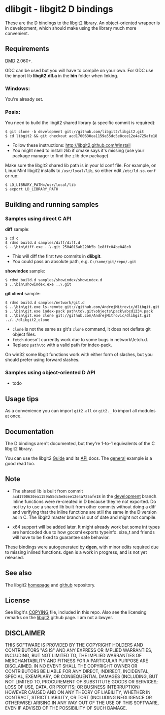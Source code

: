 # dlibgit - libgit2 D bindings

These are the D bindings to the libgit2 library. 
An object-oriented wrapper is in development, which should make using the library much more convenient.

## Requirements
[DMD] 2.060+.

GDC can be used but you will have to compile on your own.
For GDC use the import lib **libgit2.dll.a** in the **bin** folder when linking.

### Windows:
You're already set.

### Posix:
You need to build the libgit2 shared library (a specific commit is required):

    $ git clone -b development git://github.com/libgit2/libgit2.git
    $ cd libgit2 && git checkout acd1700630ea1159a55dc5e8cee12e4a725afe18
    
- Follow these instructions: http://libgit2.github.com/#install
- You might need to install zlib if cmake says it's missing (use your package manager to find the zlib dev package)

Make sure the libgit2 shared lib path is in your ld conf file.
For example, on Linux Mint libgit2 installs to `/usr/local/lib`, so either 
edit `/etc/ld.so.conf` or run:
  
    $ LD_LIBRARY_PATH=/usr/local/lib
    $ export LD_LIBRARY_PATH

[DMD]: http://dlang.org/download.html

## Building and running samples

### Samples using direct C API
**diff** sample:

    $ cd c
    $ rdmd build.d samples/diff/diff.d
    $ ..\bin\diff.exe ..\.git 2504016ab220b5b 1e8ffc04be048c0
    
- This will diff the first two commits in **dlibgit**.
- You could pass an absolute path, e.g. `C:/some/git/repo/.git`

**showindex** sample:

    $ rdmd build.d samples/showindex/showindex.d
    $ ..\bin\showindex.exe ..\.git

**git client** sample:

    $ rdmd build.d samples/network/git.d
    $ ..\bin\git.exe ls-remote git://github.com/AndrejMitrovic/dlibgit.git
    $ ..\bin\git.exe index-pack path\to\.git\objects\pack\abcd1234.pack
    $ ..\bin\git.exe clone git://github.com/AndrejMitrovic/dlibgit.git ../../dlibgit2_clone

- `clone` is not the same as git's `clone` command, it does not deflate git object files.
- `fetch` doesn't currently work due to some bugs in network\fetch.d.
- Replace `path\to` with a valid path for index-pack.

On win32 some libgit functions work with either form of slashes, but you should prefer using forward slashes.

### Samples using object-oriented D API
- todo

## Usage tips
As a convenience you can import `git2.all` or `git2._` to import all modules at once.

## Documentation

The D bindings aren't documented, but they're 1-to-1 equivalents of the C libgit2 library.

You can use the libgit2 [Guide] and its [API] docs. The [general] example is a good read too.

[API]: http://libgit2.github.com/libgit2/#HEAD
[Guide]: http://libgit2.github.com/api.html
[general]: http://libgit2.github.com/libgit2/ex/HEAD/general.html

## Note
- The shared lib is built from commit `acd1700630ea1159a55dc5e8cee12e4a725afe18` in the [development] branch. Inline functions were re-created in D because they're not exported. Do not try to use a shared lib built from other commits without doing a diff and verifying that the inline functions are still the same in the D version as in C. The libgit2 master branch is out of date and might not compile.
    
- x64 support will be added later. It might already work but some int types are hardcoded due to how gccxml exports typeinfo. size_t and friends will have to be fixed to guarantee safe behavior.
    
These bindings were autogenerated by **dgen**, with minor edits required due to missing inlined functions. dgen is a work in progress, and is not yet released.

[development]: https://github.com/libgit2/libgit2/tree/development

## See also
The libgit2 [homepage] and [github] repository.

[homepage]: http://libgit2.github.com/
[github]: https://github.com/libgit2/libgit2/

## License
See libgit's [COPYING] file, included in this repo. Also see the licensing remarks on the [libgit2] github page. I am not a lawyer.

[libgit2]: https://github.com/libgit2/libgit2/
[COPYING]: https://github.com/AndrejMitrovic/dlibgit/blob/master/COPYING

## DISCLAIMER

THIS SOFTWARE IS PROVIDED BY THE COPYRIGHT HOLDERS AND CONTRIBUTORS "AS IS" AND ANY EXPRESS OR IMPLIED WARRANTIES, INCLUDING, BUT NOT LIMITED TO, THE IMPLIED WARRANTIES OF MERCHANTABILITY AND FITNESS FOR A PARTICULAR PURPOSE ARE DISCLAIMED. IN NO EVENT SHALL THE COPYRIGHT OWNER OR CONTRIBUTORS BE LIABLE FOR ANY DIRECT, INDIRECT, INCIDENTAL, SPECIAL, EXEMPLARY, OR CONSEQUENTIAL DAMAGES (INCLUDING, BUT NOT LIMITED TO, PROCUREMENT OF SUBSTITUTE GOODS OR SERVICES; LOSS OF USE, DATA, OR PROFITS; OR BUSINESS INTERRUPTION) HOWEVER CAUSED AND ON ANY THEORY OF LIABILITY, WHETHER IN CONTRACT, STRICT LIABILITY, OR TORT (INCLUDING NEGLIGENCE OR OTHERWISE) ARISING IN ANY WAY OUT OF THE USE OF THIS SOFTWARE, EVEN IF ADVISED OF THE POSSIBILITY OF SUCH DAMAGE.
